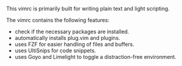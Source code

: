 This vimrc is primarily built for writing plain text and light scripting.

The vimrc contains the following features:
  * check if the necessary packages are installed.
  * automatically installs plug.vim and plugins.
  * uses FZF for easier handling of files and buffers.
  * uses UltiSnips for code snippets.
  * uses Goyo and Limelight to toggle a distraction-free environment.
